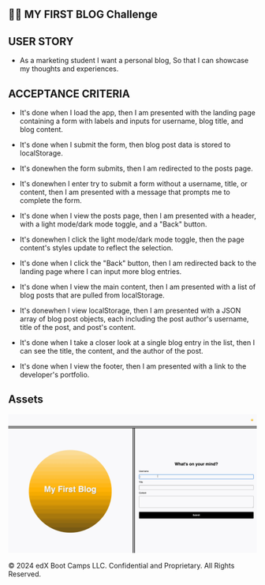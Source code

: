 ## 👩‍💻 MY FIRST BLOG Challenge

## USER STORY

* As a marketing student I want a personal blog,
So that I can showcase my thoughts and experiences.

## ACCEPTANCE CRITERIA

* It's done when I load the app, then I am presented with the landing page containing a form with labels and inputs for username, blog title, and blog content.

* It's done when I submit the form, then blog post data is stored to localStorage.

* It's donewhen the form submits, then I am redirected to the posts page.

* It's donewhen I enter try to submit a form without a username, title, or content, then I am presented with a message that prompts me to complete the form.

* It's done when I view the posts page, then I am presented with a header, with a light mode/dark mode toggle, and a "Back" button.

* It's donewhen I click the light mode/dark mode toggle, then the page content's styles update to reflect the selection.

* It's done when I click the "Back" button, then I am redirected back to the landing page where I can input more blog entries.
 
* It's done when I view the main content, then I am presented with a list of blog posts that are pulled from localStorage.

* It's donewhen I view localStorage, then I am presented with a JSON array of blog post objects, each including the post author's username, title of the post, and post's content.

* It's done when I take a closer look at a single blog entry in the list, then I can see the title, the content, and the author of the post.

* It's done when I view the footer, then I am presented with a link to the developer's portfolio.

## Assets

![The following animation demonstrates the application functionality](./assets/100-web-apis-challenge-demo.gif)


© 2024 edX Boot Camps LLC. Confidential and Proprietary. All Rights Reserved.